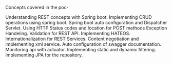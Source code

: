 Concepts covered in the poc-

Understanding  REST concepts with Spring boot.
Implementing CRUD operations using spring boot.
Spring boot auto configuration and Dispatcher Servlet.
Using HTTP Status codes and location for POST methods
Exception Handeling.
Validation for REST API.
Implementing HATEOS.
Internationalization for REST Services.
Content negotiation and implementing xml service.
Auto configuration of swagger documentation.
Monitoring api with actuator.
Implementing static and dynamic filtering.
Implementing JPA for the repository.
